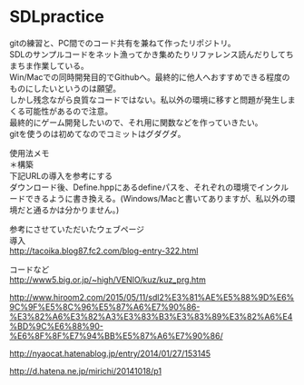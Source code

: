 # SDLpractice

gitの練習と、PC間でのコード共有を兼ねて作ったリポジトリ。  
SDLのサンプルコードをネット漁ってかき集めたりリファレンス読んだりしてちまちま作業している。  
Win/Macでの同時開発目的でGithubへ。最終的に他人へおすすめできる程度のものにしたいというのは願望。  
しかし残念ながら良質なコードではない。私以外の環境に移すと問題が発生しまくる可能性があるので注意。  
最終的にゲーム開発したいので、それ用に関数などを作っていきたい。  
gitを使うのは初めてなのでコミットはグダグダ。  

使用法メモ  
＊構築  
下記URLの導入を参考にする  
ダウンロード後、Define.hppにあるdefineパスを、それぞれの環境でインクルードできるように書き換える。(Windows/Macと書いてありますが、私以外の環境だと通るかは分かりません。)  
  
参考にさせていただいたウェブページ  
導入  
http://tacoika.blog87.fc2.com/blog-entry-322.html  
  
コードなど  
http://www5.big.or.jp/~high/VENIO/kuz/kuz_prg.htm  
  
http://www.hiroom2.com/2015/05/11/sdl2%E3%81%AE%E5%88%9D%E6%9C%9F%E5%8C%96%E5%87%A6%E7%90%86-%E3%82%A6%E3%82%A3%E3%83%B3%E3%83%89%E3%82%A6%E4%BD%9C%E6%88%90-%E6%8F%8F%E7%94%BB%E5%87%A6%E7%90%86/  
  
http://nyaocat.hatenablog.jp/entry/2014/01/27/153145  
  
http://d.hatena.ne.jp/mirichi/20141018/p1  
  